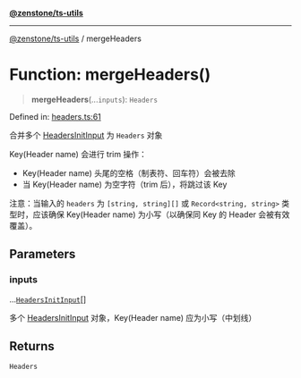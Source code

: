 [**@zenstone/ts-utils**](../README.md)

***

[@zenstone/ts-utils](../globals.md) / mergeHeaders

# Function: mergeHeaders()

> **mergeHeaders**(...`inputs`): `Headers`

Defined in: [headers.ts:61](https://github.com/janpoem/ts-utils/blob/0cd4777c12ff7de2b512ea29cc29419037e8cb6f/src/http/headers.ts#L61)

合并多个 [HeadersInitInput](../type-aliases/HeadersInitInput.md) 为 `Headers` 对象

Key(Header name) 会进行 trim 操作：

- Key(Header name) 头尾的空格（制表符、回车符）会被去除
- 当 Key(Header name) 为空字符（trim 后），将跳过该 Key

注意：当输入的 `headers` 为 `[string, string][]` 或 `Record<string, string>` 类
型时，应该确保 Key(Header name) 为小写（以确保同 Key 的 Header 会被有效覆盖）。

## Parameters

### inputs

...[`HeadersInitInput`](../type-aliases/HeadersInitInput.md)[]

多个 [HeadersInitInput](../type-aliases/HeadersInitInput.md) 对象，Key(Header name) 应为小写（中划线）

## Returns

`Headers`
